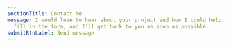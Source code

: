 ```yaml
---
sectionTitle: Contact me
message: I would love to hear about your project and how I could help. Please
  fill in the form, and I'll get back to you as soon as possible.
submitBtnLabel: Send message
---
```

